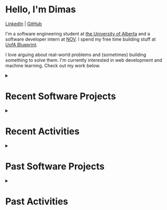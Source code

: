# Hello, I'm Dimas 

[LinkedIn](https://www.linkedin.com/in/dimas-sudjito) | [GitHub](https://github.com/dimassudjito)

I'm a software engineering student at [the University of Alberta](https://www.ualberta.ca/) and a software developer intern at [NOV](https://www.nov.com/). I spend my free time building stuff at [UofA Blueprint](https://uofablueprint.org/).

I love arguing about real-world problems and (sometimes) building something to solve them. I'm currently interested in web development and machine learning. Check out my work below.

<details>
  
  <summary>

  # Recent Software Projects
    
  </summary>

  <details>
    <summary>Rusty Connect-4 (February 2023 - April 2023) </summary>
    
  * A web-based game built entirely with Rust. Equipped with a players database and multilevel AI opponent based on the MCTS algorithm
  * Built with: Rust, Yew, Rocket, MongoDB, WebAssembly

  [Learn More](https://github.com/dimassudjito/ECE421Group12/tree/master/project3)
    
  </details>

  <details>
    <summary>Alzheimer Calgary (September 2022 - January 2023)</summary>
    
  * A management portal for an adult daycare program run by the Alzheimer Society Calgary.
  * Built with: React Native, Firebase

  [Learn More](https://github.com/UofA-Blueprint/AlzheimerCalgary)
    
  </details>

  <details>
    <summary>ICard (June 2022 - August 2022)</summary>
    
  * A digital benefit card for the International Students’ Association. Allow participating vendors to verify eligible members.
  * Built with: React Native, Express.js, MongoDB, Google Cloud

  [Learn More](https://github.com/UofA-Blueprint/ICard)
    
  </details>

  <details>
    <summary>Quora Clone (May 2021 - June 2021)</summary>

  * A clone of quora.com equipped with a classifier to flag insincere questions.
  * Built with: Vue.js, GraphQL, MongoDB, Flask, Scikit-learn

  [Learn More](https://github.com/dimassudjito/quora-clone)
  
  </details>
  
</details>

<details>
  
  <summary>

  # Recent Activities
    
  </summary>

  <details>
    <summary>Software Developer Intern @ NOV (May 2023 – December 2023)</summary>

  * Enhanced drilling report API endpoint based on client feedback, optimizing performance and improving user
experience.

  [Learn More](https://www.nov.com/)
  
  </details>

  <details>
    <summary>President @ UofA Blueprint (May 2022 – Present)</summary>

  * A student group building web and mobile apps for nonprofits pro bono.
  Currently developing apps for the Alzheimer Society of Calgary, DishZero, and
  International Students Association.
  * Oversaw all aspects of the projects including product, design, and engineering.
  * Founded the chapter and grew the organization to 60+ students and faculty
  advisors; received 300+ student applicants and held meetings with 25+
  nonprofit organizations in the first year. 
  * Supervised the administration team responsible for student recruitment,
  nonprofit outreach, social media, and funding.

  [Learn More](https://www.uofablueprint.org/)
  
  </details>

  <details>
    <summary>Software Developer Intern @ NOV (May 2022 – December 2022)</summary>

  * Developed an API endpoint using C# and .NET to aggregate data from multiple sources and generate drilling
reports. Implemented multi-threading, lazy loading, and caching techniques to enhance performance, resulting in a
43% improvement in processing speed.
  * Designed a Python module to visualize drilling data and generate PDF reports using Matplotlib. The module is
  built with reusable and extendable components to accommodate future analytics needs.
  * Accelerated migration from C# to Python for data visualization tasks by researching Python libraries and
  developing proof-of-concept programs to guide software architecture decisions.
  * Led Agile planning of a project by creating user stories and tasks, estimating story points, and identifying data
  dependencies to ensure on-time, within-budget delivery.

  [Learn More](https://www.nov.com/)
  
  </details>

  <details>
    <summary>Software Developer Intern @ Bioconversion Databank Foundation (May 2021 - Aug 2021)</summary>

  * Spearheaded the development of an intuitive interface for the virus receptor database using Vue.js and AWS
DynamoDB. Implemented key features such as advanced search, file export, and interactive diagrams, resulting in
improved usability of the database for end-users.
  * Created a dynamic visualization tool using D3.js that effectively showcased the relation between chemical pathways
  and organisms, improving the analysis of complex data sets by researchers.
  * Developed a single sign-on system for the main portal, admin portal, and user forum using Amazon Cognito
  streamlining access for authorized users.


  [Learn More](https://www.bio-conversion.org/)
  
  </details>
</details>

<details>
  <summary>
  
  # Past Software Projects

  </summary>

  <details>
    <summary>dali (February-March 2022) </summary>
    
  * An experimental graphic design app using GPT-3 to generate SVG icons
  * Built with: TypeScript, React, GPT-3

  [Learn More](https://github.com/dimassudjito/dali)
    
  </details>

  <details>
    <summary>Gacha4Good (January 2022) </summary>
    
  * [Gacha](https://en.wikipedia.org/wiki/Gacha_game) game platform to raise donations for good causes
  * Built with: React, MUI, Apollo, PayPal API, MongoDB, TypeScript

  [Learn More](https://github.com/dimassudjito/gacha4good)
    
  </details>

  <details>
    <summary>Fill-in-the-blank Medical Report (September 2021 - December 2021)</summary>

  * Automatic filling of medical report from chest X-ray scans using CNN-LSTM architecture. Worked under Dr. Li Cheng and Hoang Nguyen.
  * Built with: PyTorch, Pandas

  [Learn More](https://github.com/dimassudjito/med_caption)
    
  </details>

  <details>
    <summary>Logistic (February 2022)</summary>

  * Web application to keep track of warehouse inventory
  * Built with: Typescript, Apollo, React

  [Learn More](https://github.com/dimassudjito/logistic)
    
  </details>

  <details>
    <summary>Spacestagram (January 2022)</summary>

  * A tumblr-style UI for nasa astronomy photo of the day API
  * Built with: React, MUI

  [Learn More](https://github.com/dimassudjito/spacestagram)
  
  </details>

  <details>
    <summary>Campfire (December 2020)</summary>

  * A public space where users can read and write scary stories anonymously
  * Built with: PostgreSQL, node.js, express.js, react, bootstrap, heroku

  [Learn More](https://github.com/dimassudjito/campfire)
  
  </details>

  <details>
    <summary>Bang (January 2021)</summary>

  * A Kinect-like duel game where the players make the gun motion to pull the trigger. The player who shoots faster wins.
  * Built with: JavaScript, ml5, p5, teachable machine

  [Learn More](https://github.com/dimassudjito/bang)
  
  </details>

  <details>
    <summary>d3ja-vue (July 2021)</summary>

  * A vue component library for data visualization with d3.js
  * Built with: Vue.js, D3.js

  [Learn More](https://github.com/dimassudjito/d3ja-vue)
  
  </details>

  <details>
    <summary>Rankify (August 2021)</summary>

  * A suite of decision-making tools built with react and bootstrap. Currently hosts two tools: sports brackets and QuickSelect.
  * Built with: react, bootstrap

  [Learn More](https://github.com/dimassudjito/rankify)
  
  </details>

  <details>
    <summary>Congklak (November 2020)</summary>

  * It simulates a game of congklak for two players. It contains all the rules and it will move the seed automatically, so the players can focus on the game.
  * Built with: python, pygame

  [Learn More](https://github.com/dimassudjito/congklak)
  
  </details>
  
</details>

<details>
  <summary>
  
  # Past Activities
    
  </summary>

  <details>
    <summary>Frontennd Developer Apprentice @ DoktorUp (Sept - Dec 2020)</summary>

  * Developed an appointment snippet in the doctor page with React that reduces
  users’ booking time by 30%.
  * Fixed bugs and developed new features in the booking form using React
  router and Postman.
    
  </details>

  <details>
    <summary>Hardware Team @ Albertaloop</summary>

  *Wrote a preliminary research report on the cooling systems of the lithium-ion battery. This report explores different methods of cooling such as dielectric oil, water-based coolant, complete submersion, and air convection.
    
  </details>

  <details>
    <summary>careerrocket.io</summary>

  * Careerrocket.io is a startup that helps high school students find their future career by connecting them to industry professional
    
  </details>

  <details>
    <summary>Environmental Projects (Jun 2016 - May 2018)</summary>

  * Wrote two papers on the use of SCiO near-infrared spectrometer and Arduino in an automated waste sorting machine. Submitted in Spellman high voltage’s Clean Tech Competition and Indonesia Institute of Science’s youth research competition.
  * Built a double-segment dispensing container for a package-less supermarket. Finalist at Bogor Young Scientist Fair 2017.
  * Built a miniature wave-powered generator. 1st place at Madania Science Fair
    
  </details>

  <details>
    <summary>PHP Developer Intern @ the University of Indonesia (Dec 2017)</summary>

  * Prototyped a CRUD website that records students’ lab scores with PHP, MySQL, phpMyAdmin, HTML, and CSS in 2 weeks.
    
  </details>

  <details>
    <summary>yanglokal.com (Jun 2017 - Mar 2018)</summary>

  * yanglokal.com is a local-brand listing platform listing over 50 Indonesian brands.
    
  </details>
  
</details>

